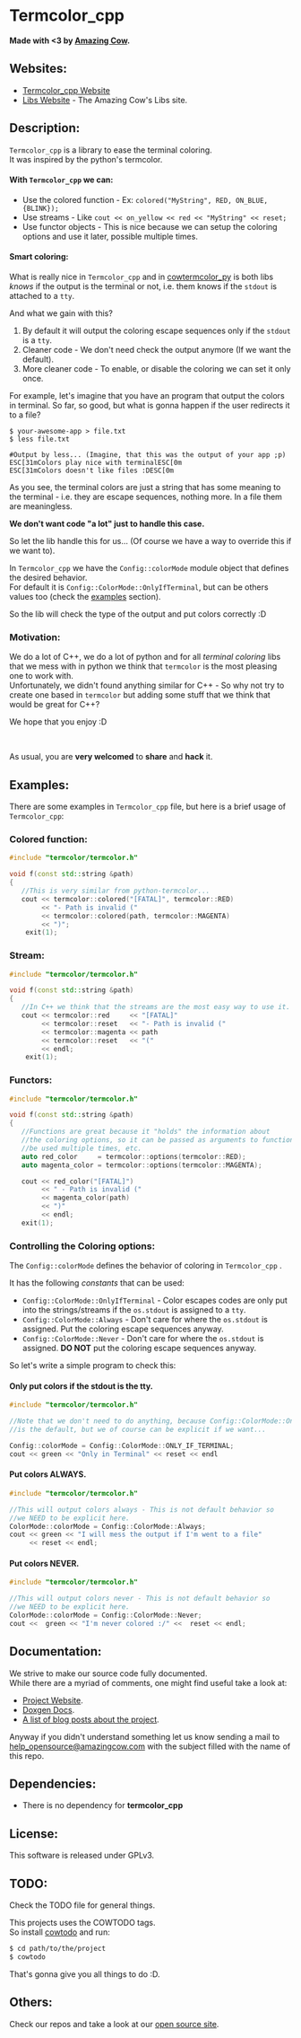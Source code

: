# Termcolor_cpp

**Made with <3 by [Amazing Cow](http://www.amazingcow.com).**



<!-- ####################################################################### -->
<!-- ####################################################################### -->

## Websites:

* [Termcolor_cpp Website](http://opensource.amazingcow.com/libs/termcolor_cpp/)
* [Libs Website](http://opensource.amazingcow.com/libs/) - 
The Amazing Cow's Libs site.


<!-- ####################################################################### -->
<!-- ####################################################################### -->

## Description:

```Termcolor_cpp``` is a library to ease the terminal coloring.    
It was inspired by the python's termcolor.


#### With ```Termcolor_cpp``` we can:

* Use the colored function - Ex: ```colored("MyString", RED, ON_BLUE, {BLINK});```
* Use streams - Like ```cout << on_yellow << red << "MyString" << reset;```
* Use functor objects - This is nice because we can setup the coloring options
and use it later, possible multiple times.


#### Smart coloring:

What is really nice in ```Termcolor_cpp``` and in [cowtermcolor_py](http://www.github.com/AmazingCow-Libs/cowtermcolor_py)
is both libs _knows_ if the output is the terminal or not,  i.e. them knows
if the ```stdout``` is attached to a ```tty```.

And what we gain with this?

1. By default it will output the coloring escape sequences only if the ```stdout```
is a ```tty```.
2. Cleaner code - We don't need check the output anymore (If we want the default).
3. More cleaner code - To enable, or disable the coloring we can set it only once.

For example, let's imagine that you have an program that output the colors in 
terminal. So far, so good, but what is gonna happen if the user redirects it
to a file?

``` 
$ your-awesome-app > file.txt
$ less file.txt

#Output by less... (Imagine, that this was the output of your app ;p)
ESC[31mColors play nice with terminalESC[0m
ESC[31mColors doesn't like files :DESC[0m
```

As you see, the terminal colors are just a string that has some meaning to the 
terminal - i.e. they are escape sequences, nothing more. In a file them are
meaningless.    

**We don't want code "a lot" just to handle this case.**

So let the lib handle this for us... (Of course we have a way to override this
if we want to).

In ```Termcolor_cpp``` we have the ```Config::colorMode``` module 
object that defines the desired behavior.   
For default it is ```Config::ColorMode::OnlyIfTerminal```, but can be 
others values too (check the [examples](#Examples:) section).

So the lib will check the type of the output and put colors correctly :D


### Motivation:

We do a lot of C++, we do a lot of python and for all _terminal coloring_ libs
that we mess with in python we think that ```termcolor``` is the most pleasing 
one to work with.    
Unfortunately, we didn't found anything similar for C++ - So why not try
to create one based in ```termcolor``` but adding some stuff that we think
that would be great for C++?
 
We hope that you enjoy :D

<br>

As usual, you are **very welcomed** to **share** and **hack** it.



<!-- ####################################################################### -->
<!-- ####################################################################### -->

## Examples:

There are some examples in ```Termcolor_cpp``` file, but here is a brief
usage of ```Termcolor_cpp```:

### Colored function:
 
``` c++
#include "termcolor/termcolor.h"

void f(const std::string &path)
{
   //This is very similar from python-termcolor... 
   cout << termcolor::colored("[FATAL]", termcolor::RED)
        << "- Path is invalid ("
        << termcolor::colored(path, termcolor::MAGENTA)
        << ")";
    exit(1);
```
  

### Stream:

``` c++
#include "termcolor/termcolor.h"

void f(const std::string &path)
{
   //In C++ we think that the streams are the most easy way to use it.
   cout << termcolor::red     << "[FATAL]" 
        << termcolor::reset   << "- Path is invalid ("
        << termcolor::magenta << path 
        << termcolor::reset   << "(" 
        << endl;
    exit(1);
```
 
### Functors:
 
 ``` c++
 #include "termcolor/termcolor.h"
 
 void f(const std::string &path)
 {
    //Functions are great because it "holds" the information about 
    //the coloring options, so it can be passed as arguments to functions,
    //be used multiple times, etc.
    auto red_color     = termcolor::options(termcolor::RED);
    auto magenta_color = termcolor::options(termcolor::MAGENTA);

    cout << red_color("[FATAL]") 
         << " - Path is invalid ("
         << magenta_color(path) 
         << ")"
         << endl;
    exit(1);
```

### Controlling the Coloring options:

The ```Config::colorMode``` defines the behavior of coloring in
```Termcolor_cpp``` .

It has the following _constants_ that can be used:

* ```Config::ColorMode::OnlyIfTerminal``` - Color escapes codes are only put 
into the  strings/streams if the ```os.stdout``` is assigned to a ```tty```.
* ```Config::ColorMode::Always``` - Don't care for where the ```os.stdout``` 
is assigned. Put the coloring escape sequences anyway.
* ```Config::ColorMode::Never``` - Don't care for where the ```os.stdout``` 
is assigned. **DO NOT** put the coloring escape sequences anyway.


So let's write a simple program to check this:

#### Only put colors if the stdout is the tty.

```c++
#include "termcolor/termcolor.h"

//Note that we don't need to do anything, because Config::ColorMode::OnlyIfTerminal
//is the default, but we of course can be explicit if we want...

Config::colorMode = Config::ColorMode::ONLY_IF_TERMINAL;
cout << green << "Only in Terminal" << reset << endl
```

#### Put colors ALWAYS.

```c++
#include "termcolor/termcolor.h"

//This will output colors always - This is not default behavior so 
//we NEED to be explicit here.
ColorMode::colorMode = Config::ColorMode::Always;
cout << green << "I will mess the output if I'm went to a file" 
     << reset << endl;
```

#### Put colors NEVER.

```c++
#include "termcolor/termcolor.h"

//This will output colors never - This is not default behavior so 
//we NEED to be explicit here.
ColorMode::colorMode = Config::ColorMode::Never;
cout <<  green << "I'm never colored :/" <<  reset << endl;
```



<!-- ####################################################################### -->
<!-- ####################################################################### -->

## Documentation:

We strive to make our source code fully documented.   
While there are a myriad of comments, one might find useful take a look at:

* [Project Website](http://opensource.amazingcow.com/libs/termcolor_cpp/).
* [Doxgen Docs](http://opensource.amazingcow.com/libs/termcolor_cpp/doxygen/).
* [A list of blog posts about the project](http://opensource.amazingcow.com/libs/termcolor_cpp/posts/).

Anyway if you didn't understand something let us know sending a mail to  
[help_opensource@amazingcow.com]() with the subject filled with the
name of this repo.



<!-- ####################################################################### -->
<!-- ####################################################################### -->

## Dependencies:

* There is no dependency for **termcolor_cpp**



<!-- ####################################################################### -->
<!-- ####################################################################### -->

## License:

This software is released under GPLv3.



<!-- ####################################################################### -->
<!-- ####################################################################### -->

## TODO:

Check the TODO file for general things.

This projects uses the COWTODO tags.   
So install [cowtodo](http://www.github.com/AmazingCow-Tools/COWTODO) and run:

``` bash
$ cd path/to/the/project
$ cowtodo 
```

That's gonna give you all things to do :D.



<!-- ####################################################################### -->
<!-- ####################################################################### -->

## Others:

Check our repos and take a look at our 
[open source site](http://opensource.amazingcow.com).
